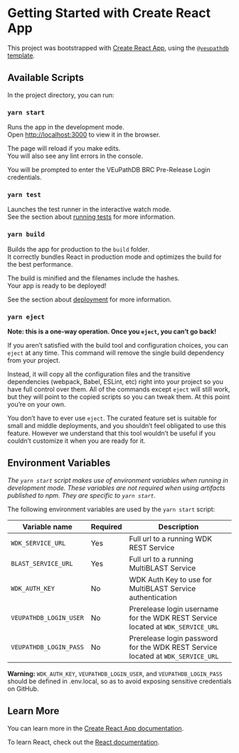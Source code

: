 # Getting Started with Create React App

This project was bootstrapped with [Create React App](https://github.com/facebook/create-react-app), using the [`@veupathdb` template](https://github.com/VEuPathDB/web-dev/packages/cra-template).

## Available Scripts

In the project directory, you can run:

### `yarn start`

Runs the app in the development mode.\
Open [http://localhost:3000](http://localhost:3000) to view it in the browser.

The page will reload if you make edits.\
You will also see any lint errors in the console.

You will be prompted to enter the VEuPathDB BRC Pre-Release Login credentials.

### `yarn test`

Launches the test runner in the interactive watch mode.\
See the section about [running tests](https://facebook.github.io/create-react-app/docs/running-tests) for more information.

### `yarn build`

Builds the app for production to the `build` folder.\
It correctly bundles React in production mode and optimizes the build for the best performance.

The build is minified and the filenames include the hashes.\
Your app is ready to be deployed!

See the section about [deployment](https://facebook.github.io/create-react-app/docs/deployment) for more information.

### `yarn eject`

**Note: this is a one-way operation. Once you `eject`, you can’t go back!**

If you aren’t satisfied with the build tool and configuration choices, you can `eject` at any time. This command will remove the single build dependency from your project.

Instead, it will copy all the configuration files and the transitive dependencies (webpack, Babel, ESLint, etc) right into your project so you have full control over them. All of the commands except `eject` will still work, but they will point to the copied scripts so you can tweak them. At this point you’re on your own.

You don’t have to ever use `eject`. The curated feature set is suitable for small and middle deployments, and you shouldn’t feel obligated to use this feature. However we understand that this tool wouldn’t be useful if you couldn’t customize it when you are ready for it.

## Environment Variables

_The `yarn start` script makes use of environment variables when running in development mode. These variables are not required when using artifacts published to npm. They are specific to `yarn start`._

The following environment variables are used by the `yarn start` script:

| Variable name          | Required | Description                                                                     |
| ---------------------- | -------- | ------------------------------------------------------------------------------- |
| `WDK_SERVICE_URL`      | Yes      | Full url to a running WDK REST Service                                          |
| `BLAST_SERVICE_URL`    | Yes      | Full url to a running MultiBLAST Service                                        |
| `WDK_AUTH_KEY`         | No       | WDK Auth Key to use for MultiBLAST Service authentication                       |
| `VEUPATHDB_LOGIN_USER` | No       | Prerelease login username for the WDK REST Service located at `WDK_SERVICE_URL` |
| `VEUPATHDB_LOGIN_PASS` | No       | Prerelease login password for the WDK REST Service located at `WDK_SERVICE_URL` |

**Warning:** `WDK_AUTH_KEY`, `VEUPATHDB_LOGIN_USER`, and `VEUPATHDB_LOGIN_PASS` should be defined in .env.local, so as to avoid exposing sensitive credentials on GitHub.

## Learn More

You can learn more in the [Create React App documentation](https://facebook.github.io/create-react-app/docs/getting-started).

To learn React, check out the [React documentation](https://reactjs.org/).
